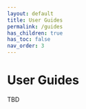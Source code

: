 ```yaml
---
layout: default
title: User Guides
permalink: /guides
has_children: true
has_toc: false
nav_order: 3
---
```


# User Guides

TBD